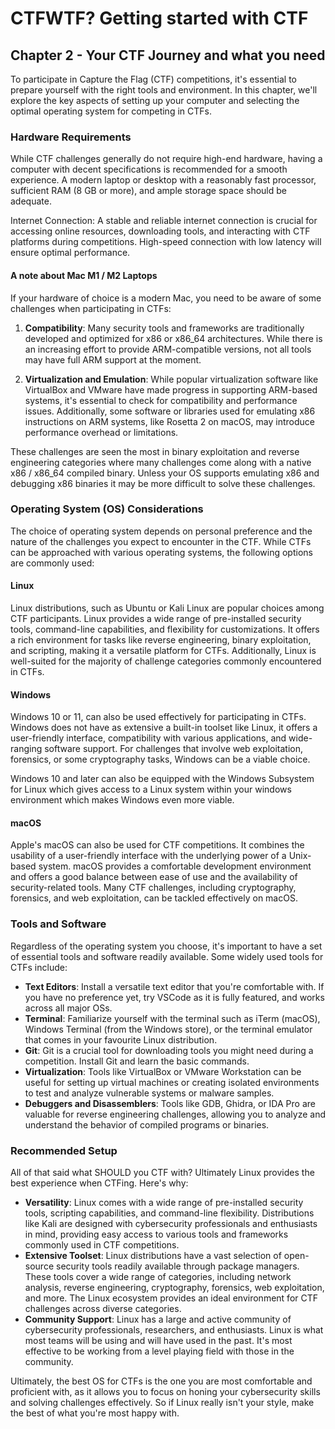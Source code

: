 # CTFWTF? Getting started with CTF
## Chapter 2 - Your CTF Journey and what you need

To participate in Capture the Flag (CTF) competitions, it's essential to prepare yourself with the right tools and environment. In this chapter, we'll explore the key aspects of setting up your computer and selecting the optimal operating system for competing in CTFs.

### Hardware Requirements

While CTF challenges generally do not require high-end hardware, having a computer with decent specifications is recommended for a smooth experience. A modern laptop or desktop with a reasonably fast processor, sufficient RAM (8 GB or more), and ample storage space should be adequate.

Internet Connection: A stable and reliable internet connection is crucial for accessing online resources, downloading tools, and interacting with CTF platforms during competitions. High-speed connection with low latency will ensure optimal performance.

#### A note about Mac M1 / M2 Laptops

If your hardware of choice is a modern Mac, you need to be aware of some challenges when participating in CTFs:

1. **Compatibility**: Many security tools and frameworks are traditionally developed and optimized for x86 or x86_64 architectures. While there is an increasing effort to provide ARM-compatible versions, not all tools may have full ARM support at the moment. 

2. **Virtualization and Emulation**: While popular virtualization software like VirtualBox and VMware have made progress in supporting ARM-based systems, it's essential to check for compatibility and performance issues. Additionally, some software or libraries used for emulating x86 instructions on ARM systems, like Rosetta 2 on macOS, may introduce performance overhead or limitations.

These challenges are seen the most in binary exploitation and reverse engineering categories where many challenges come along with a native x86 / x86_64 compiled binary. Unless your OS supports emulating x86 and debugging x86 binaries it may be more difficult to solve these challenges.

### Operating System (OS) Considerations

The choice of operating system depends on personal preference and the nature of the challenges you expect to encounter in the CTF. While CTFs can be approached with various operating systems, the following options are commonly used:

#### Linux
Linux distributions, such as Ubuntu or Kali Linux are popular choices among CTF participants. Linux provides a wide range of pre-installed security tools, command-line capabilities, and flexibility for customizations. It offers a rich environment for tasks like reverse engineering, binary exploitation, and scripting, making it a versatile platform for CTFs. Additionally, Linux is well-suited for the majority of challenge categories commonly encountered in CTFs.

#### Windows
Windows 10 or 11, can also be used effectively for participating in CTFs. Windows does not have as extensive a built-in toolset like Linux, it offers a user-friendly interface, compatibility with various applications, and wide-ranging software support. For challenges that involve web exploitation, forensics, or some cryptography tasks, Windows can be a viable choice. 

Windows 10 and later can also be equipped with the Windows Subsystem for Linux which gives access to a Linux system within your windows environment which makes Windows even more viable.

#### macOS
Apple's macOS can also be used for CTF competitions. It combines the usability of a user-friendly interface with the underlying power of a Unix-based system. macOS provides a comfortable development environment and offers a good balance between ease of use and the availability of security-related tools. Many CTF challenges, including cryptography, forensics, and web exploitation, can be tackled effectively on macOS.

### Tools and Software
Regardless of the operating system you choose, it's important to have a set of essential tools and software readily available. Some widely used tools for CTFs include:

* **Text Editors**: Install a versatile text editor that you're comfortable with. If you have no preference yet, try VSCode as it is fully featured, and works across all major OSs. 
* **Terminal**: Familiarize yourself with the terminal such as iTerm (macOS), Windows Terminal (from the Windows store), or the terminal emulator that comes in your favourite Linux distribution.
* **Git**: Git is a crucial tool for downloading tools you might need during a competition. Install Git and learn the basic commands.
* **Virtualization**: Tools like VirtualBox or VMware Workstation can be useful for setting up virtual machines or creating isolated environments to test and analyze vulnerable systems or malware samples.
* **Debuggers and Disassemblers**: Tools like GDB, Ghidra, or IDA Pro are valuable for reverse engineering challenges, allowing you to analyze and understand the behavior of compiled programs or binaries.

### Recommended Setup

All of that said what SHOULD you CTF with? Ultimately Linux provides the best experience when CTFing. Here's why:

* **Versatility**: Linux comes with a wide range of pre-installed security tools, scripting capabilities, and command-line flexibility. Distributions like Kali are designed with cybersecurity professionals and enthusiasts in mind, providing easy access to various tools and frameworks commonly used in CTF competitions.
* **Extensive Toolset**: Linux distributions have a vast selection of open-source security tools readily available through package managers. These tools cover a wide range of categories, including network analysis, reverse engineering, cryptography, forensics, web exploitation, and more. The Linux ecosystem provides an ideal environment for CTF challenges across diverse categories.
* **Community Support**: Linux has a large and active community of cybersecurity professionals, researchers, and enthusiasts. Linux is what most teams will be using and will have used in the past. It's most effective to be working from a level playing field with those in the community.

 Ultimately, the best OS for CTFs is the one you are most comfortable and proficient with, as it allows you to focus on honing your cybersecurity skills and solving challenges effectively. So if Linux really isn't your style, make the best of what you're most happy with.
